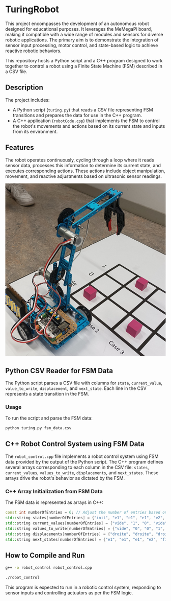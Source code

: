 # TuringRobot
This project encompasses the development of an autonomous robot designed for educational purposes. It leverages the MeMegaPi board, making it compatible with a wide range of modules and sensors for diverse robotic applications. The primary aim is to demonstrate the integration of sensor input processing, motor control, and state-based logic to achieve reactive robotic behaviors.

This repository hosts a Python script and a C++ program designed to work together to control a robot using a Finite State Machine (FSM) described in a CSV file.

## Description

The project includes:

- A Python script (`turing.py`) that reads a CSV file representing FSM transitions and prepares the data for use in the C++ program.
- A C++ application (`robotCode.cpp`) that implements the FSM to control the robot's movements and actions based on its current state and inputs from its environment.

## Features

The robot operates continuously, cycling through a loop where it reads sensor data, processes this information to determine its current state, and executes corresponding actions. These actions include object manipulation, movement, and reactive adjustments based on ultrasonic sensor readings.

![Robot in Action](images/robot.jpg)

## Python CSV Reader for FSM Data

The Python script parses a CSV file with columns for `state`, `current_value`, `value_to_write`, `displacement`, and `next_state`. Each line in the CSV represents a state transition in the FSM.

### Usage

To run the script and parse the FSM data:

```bash
python turing.py fsm_data.csv
``` 

## C++ Robot Control System using FSM Data

The `robot_control.cpp` file implements a robot control system using FSM data provided by the output of the Python script. The C++ program defines several arrays corresponding to each column in the CSV file: `states`, `current_values`, `values_to_write`, `displacements`, and `next_states`. These arrays drive the robot's behavior as dictated by the FSM.

### C++ Array Initialization from FSM Data

The FSM data is represented as arrays in C++:

```cpp
const int numberOfEntries = 6; // Adjust the number of entries based on the CSV data
std::string states[numberOfEntries] = {"init", "e1", "e1", "e1", "e2", "e2"};
std::string current_values[numberOfEntries] = {"vide", "1", "0", "vide", "vide", "0"};
std::string values_to_write[numberOfEntries] = {"vide", "0", "0", "1", "1", "0"};
std::string displacements[numberOfEntries] = {"droite", "droite", "droite", "gauche", "droite", "gauche"};
std::string next_states[numberOfEntries] = {"e1", "e1", "e1", "e2", "fin", "e2"};
```
## How to Compile and Run
```bash
g++ -o robot_control robot_control.cpp
```

```bash
./robot_control
```
This program is expected to run in a robotic control system, responding to sensor inputs and controlling actuators as per the FSM logic.



